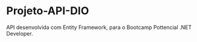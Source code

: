 # Projeto-API-DIO
API desenvolvida com Entity Framework, para o Bootcamp Pottencial .NET Developer.
